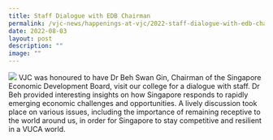 ```yaml
---
title: Staff Dialogue with EDB Chairman
permalink: /vjc-news/happenings-at-vjc/2022-staff-dialogue-with-edb-chairman/
date: 2022-08-03
layout: post
description: ""
image: ""
---
```


![](/images/Happening%20at%20VJC/2022%2023%20Dialogue%20with%20Educators2.jpg)
VJC was honoured to have Dr Beh Swan Gin, Chairman of the Singapore Economic Development Board, visit our college for a dialogue with staff. Dr Beh provided interesting insights on how Singapore responds to rapidly emerging economic challenges and opportunities. A lively discussion took place on various issues, including the importance of remaining receptive to the world around us, in order for Singapore to stay competitive and resilient in a VUCA world.